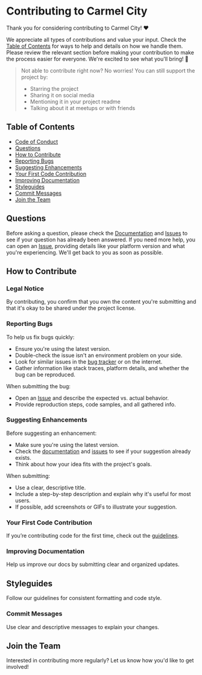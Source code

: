# Contributing to Carmel City

Thank you for considering contributing to Carmel City! ❤️

We appreciate all types of contributions and value your input. Check the [Table of Contents](#table-of-contents) for ways to help and details on how we handle them. Please review the relevant section before making your contribution to make the process easier for everyone. We're excited to see what you'll bring! 🎉

> Not able to contribute right now? No worries! You can still support the project by:
> - Starring the project
> - Sharing it on social media
> - Mentioning it in your project readme
> - Talking about it at meetups or with friends

## Table of Contents

- [Code of Conduct](#code-of-conduct)
- [Questions](#questions)
- [How to Contribute](#how-to-contribute)
- [Reporting Bugs](#reporting-bugs)
- [Suggesting Enhancements](#suggesting-enhancements)
- [Your First Code Contribution](#your-first-code-contribution)
- [Improving Documentation](#improving-documentation)
- [Styleguides](#styleguides)
- [Commit Messages](#commit-messages)
- [Join the Team](#join-the-team)

## Questions

Before asking a question, please check the [Documentation]() and [Issues](../projects/1) to see if your question has already been answered. If you need more help, you can open an [Issue](../projects/1), providing details like your platform version and what you're experiencing. We'll get back to you as soon as possible.

## How to Contribute

### Legal Notice 
By contributing, you confirm that you own the content you're submitting and that it's okay to be shared under the project license.

### Reporting Bugs

To help us fix bugs quickly:
- Ensure you're using the latest version.
- Double-check the issue isn't an environment problem on your side.
- Look for similar issues in the [bug tracker](../projects/1) or on the internet.
- Gather information like stack traces, platform details, and whether the bug can be reproduced.

When submitting the bug:
- Open an [Issue](../projects/1) and describe the expected vs. actual behavior.
- Provide reproduction steps, code samples, and all gathered info.

### Suggesting Enhancements

Before suggesting an enhancement:
- Make sure you're using the latest version.
- Check the [documentation](../docs) and [issues](../projects/1) to see if your suggestion already exists.
- Think about how your idea fits with the project's goals.

When submitting:
- Use a clear, descriptive title.
- Include a step-by-step description and explain why it's useful for most users.
- If possible, add screenshots or GIFs to illustrate your suggestion.

### Your First Code Contribution

If you’re contributing code for the first time, check out the [guidelines](#).

### Improving Documentation

Help us improve our docs by submitting clear and organized updates.

## Styleguides

Follow our guidelines for consistent formatting and code style.

### Commit Messages

Use clear and descriptive messages to explain your changes.

## Join the Team

Interested in contributing more regularly? Let us know how you'd like to get involved!
